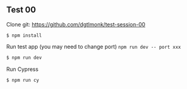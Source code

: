 ## Test 00


Clone git: https://github.com/dgtlmonk/test-session-00

```
$ npm install
```
Run test app (you may need to change port) `npm run dev -- port xxx`
```bash
$ npm run dev
```

Run Cypress
```
$ npm run cy
```

